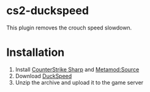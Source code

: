 # cs2-duckspeed
This plugin removes the crouch speed slowdown.
 
# Installation
1. Install [CounterStrike Sharp](https://github.com/roflmuffin/CounterStrikeSharp) and [Metamod:Source](https://www.sourcemm.net/downloads.php/?branch=master)
3. Download [DuckSpeed](https://github.com/partiusfabaa/cs2-duckspeed/releases)
4. Unzip the archive and upload it to the game server
